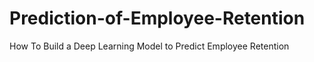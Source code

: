 # Prediction-of-Employee-Retention
How To Build a Deep Learning Model to Predict Employee Retention
